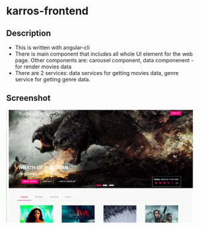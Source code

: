 # karros-frontend


## Description
- This is written with angular-cli 
- There is main component that includes all whole UI element for the web page. Other components are: carousel component, data componenent - for render movies data
- There are 2 services: data services for getting movies data, genre service for getting genre data.

## Screenshot

![screenshot](https://github.com/nqt1890/karros-frontend/blob/main/src/sample/screen.JPG)
